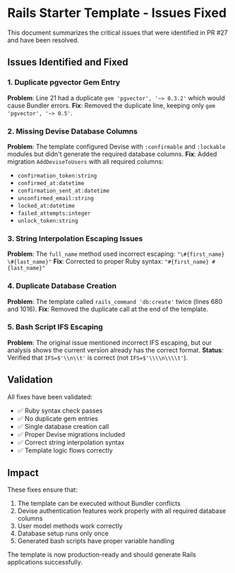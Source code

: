 # Rails Starter Template - Issues Fixed

This document summarizes the critical issues that were identified in PR #27 and have been resolved.

## Issues Identified and Fixed

### 1. Duplicate pgvector Gem Entry
**Problem**: Line 21 had a duplicate `gem 'pgvector', '~> 0.3.2'` which would cause Bundler errors.
**Fix**: Removed the duplicate line, keeping only `gem 'pgvector', '~> 0.5'`.

### 2. Missing Devise Database Columns
**Problem**: The template configured Devise with `:confirmable` and `:lockable` modules but didn't generate the required database columns.
**Fix**: Added migration `AddDeviseToUsers` with all required columns:
- `confirmation_token:string`
- `confirmed_at:datetime`
- `confirmation_sent_at:datetime`
- `unconfirmed_email:string`
- `locked_at:datetime`
- `failed_attempts:integer`
- `unlock_token:string`

### 3. String Interpolation Escaping Issues
**Problem**: The `full_name` method used incorrect escaping: `"\#{first_name} \#{last_name}"`
**Fix**: Corrected to proper Ruby syntax: `"#{first_name} #{last_name}"`

### 4. Duplicate Database Creation
**Problem**: The template called `rails_command 'db:create'` twice (lines 680 and 1016).
**Fix**: Removed the duplicate call at the end of the template.

### 5. Bash Script IFS Escaping
**Problem**: The original issue mentioned incorrect IFS escaping, but our analysis shows the current version already has the correct format.
**Status**: Verified that `IFS=$'\\n\\t'` is correct (not `IFS=$'\\\\n\\\\t'`).

## Validation

All fixes have been validated:
- ✅ Ruby syntax check passes
- ✅ No duplicate gem entries
- ✅ Single database creation call
- ✅ Proper Devise migrations included
- ✅ Correct string interpolation syntax
- ✅ Template logic flows correctly

## Impact

These fixes ensure that:
1. The template can be executed without Bundler conflicts
2. Devise authentication features work properly with all required database columns
3. User model methods work correctly
4. Database setup runs only once
5. Generated bash scripts have proper variable handling

The template is now production-ready and should generate Rails applications successfully.
